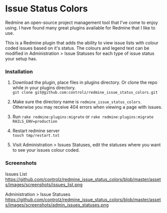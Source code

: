 # Issue Status Colors

Redmine an open-source project management tool that I've come to enjoy using. I have found many great plugins available for Redmine that I like to use.

This is a Redmine plugin that adds the ability to view issue lists with colour coded issues based on it's status.
The colours and legend text can be modified in Administration > Issue Statuses for each type of issue status your setup has.

### Installation

1. Download the plugin, place files in plugins directory.  Or clone the repo while in your plugins directory.   
`git clone git@github.com:controlz/redmine_issue_status_colors.git` 

2. Make sure the directory name is `redmine_issue_status_colors`. Otherwise you may receive 404 errors when viewing a page with issues.

3. Run `rake redmine:plugins:migrate` or `rake redmine:plugins:migrate RAILS_ENV=production`

4. Restart redmine server   
`touch tmp/restart.txt`

5. Visit Administration > Issues Statuses, edit the statuses where you want to see your issues colour coded.

### Screenshots

Issues List   
https://github.com/controlz/redmine_issue_status_colors/blob/master/assets/images/screenshots/issues_list.png

Administration > Issue Statuses   
https://github.com/controlz/redmine_issue_status_colors/blob/master/assets/images/screenshots/admin_issues_statuses.png
